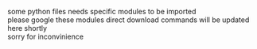 some python files needs specific modules to be imported <br>
please google these modules direct download commands will be updated here shortly<br>
sorry for inconvinience<br>
